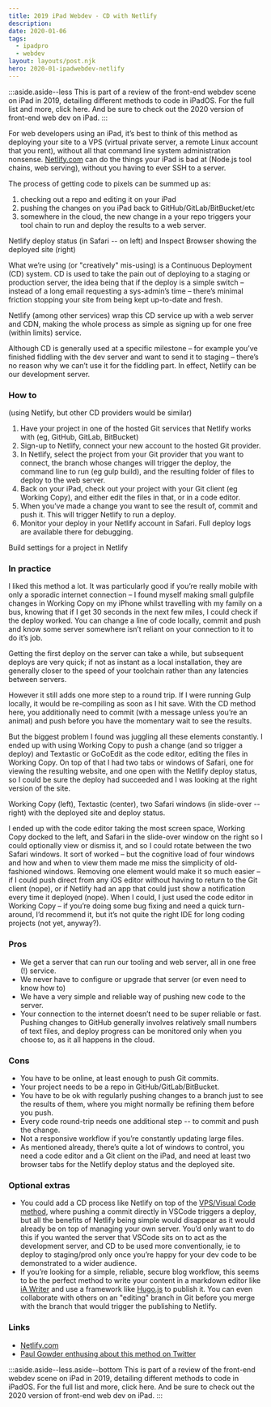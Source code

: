 ```yaml
---
title: 2019 iPad Webdev - CD with Netlify
description: 
date: 2020-01-06
tags:
  - ipadpro
  - webdev
layout: layouts/post.njk
hero: 2020-01-ipadwebdev-netlify
---
```


:::aside.aside--less
  This is part of a review of the front-end webdev scene on iPad in 2019, detailing different methods to code in iPadOS. For the full list and more, click here. And be sure to check out the 2020 version of front-end web dev on iPad.
:::

For web developers using an iPad, it’s best to think of this method as deploying your site to a VPS (virtual private server, a remote Linux account that you rent), without all that command line system administration nonsense. [Netlify.com](https://www.netlify.com/) can do the things your iPad is bad at (Node.js tool chains, web serving), without you having to ever SSH to a server.

The process of getting code to pixels can be summed up as:
1. checking out a repo and editing it on your iPad
1. pushing the changes on you iPad back to GitHub/GitLab/BitBucket/etc
1. somewhere in the cloud, the new change in a your repo triggers your tool chain to run and deploy the results to a web server.

Netlify deploy status (in Safari -- on left) and Inspect Browser showing the deployed site (right)

What we’re using (or "creatively" mis-using) is a Continuous Deployment (CD) system. CD is used to take the pain out of deploying to a staging or production server, the idea being that if the deploy is a simple switch – instead of a long email requesting a sys-admin’s time – there’s minimal friction stopping your site from being kept up-to-date and fresh.

Netlify (among other services) wrap this CD service up with a web server and CDN, making the whole process as simple as signing up for one free (within limits) service.

Although CD is generally used at a specific milestone – for example you’ve finished fiddling with the dev server and want to send it to staging – there’s no reason why we can’t use it for the fiddling part. In effect, Netlify can be our development server.

### How to
(using Netlify, but other CD providers would be similar)
1. Have your project in one of the hosted Git services that Netlify works with (eg, GitHub, GitLab, BitBucket)
1. Sign-up to Netlify, connect your new account to the hosted Git provider.
1. In Netlify, select the project from your Git provider that you want to connect, the branch whose changes will trigger the deploy, the command line to run (eg gulp build), and the resulting folder of files to deploy to the web server.
1. Back on your iPad, check out your project with your Git client (eg Working Copy), and either edit the files in that, or in a code editor.
1. When you’ve made a change you want to see the result of, commit and push it. This will trigger Netlify to run a deploy.
1. Monitor your deploy in your Netlify account in Safari. Full deploy logs are available there for debugging.

Build settings for a project in Netlify

### In practice
I liked this method a lot. It was particularly good if you’re really mobile with only a sporadic internet connection – I found myself making small gulpfile changes in Working Copy on my iPhone whilst travelling with my family on a bus, knowing that if I get 30 seconds in the next few miles, I could check if the deploy worked. You can change a line of code locally, commit and push and know some server somewhere isn’t reliant on your connection to it to do it’s job.

Getting the first deploy on the server can take a while, but subsequent deploys are very quick; if not as instant as a local installation, they are generally closer to the speed of your toolchain rather than any latencies between servers.

However it still adds one more step to a round trip. If I were running Gulp locally, it would be re-compiling as soon as I hit save. With the CD method here, you additionally need to commit (with a message unless you’re an animal) and push before you have the momentary wait to see the results.

But the biggest problem I found was juggling all these elements constantly. I ended up with using Working Copy to push a change (and so trigger a deploy) and Textastic or GoCoEdit as the code editor, editing the files in Working Copy. On top of that I had two tabs or windows of Safari, one for viewing the resulting website, and one open with the Netlify deploy status, so I could be sure the deploy had succeeded and I was looking at the right version of the site.

Working Copy (left), Textastic (center), two Safari windows (in slide-over -- right) with the deployed site and deploy status.

I ended up with the code editor taking the most screen space, Working Copy docked to the left, and Safari in the slide-over window on the right so I could optionally view or dismiss it, and so I could rotate between the two Safari windows. It sort of worked – but the cognitive load of four windows and how and when to view them made me miss the simplicity of old-fashioned windows. Removing one element would make it so much easier – if I could push direct from any iOS editor without having to return to the Git client (nope), or if Netlify had an app that could just show a notification every time it deployed (nope). When I could, I just used the code editor in Working Copy – if you’re doing some bug fixing and need a quick turn-around, I’d recommend it, but it’s not quite the right IDE for long coding projects (not yet, anyway?).

### Pros
- We get a server that can run our tooling and web server, all in one free (!) service.
- We never have to configure or upgrade that server (or even need to know how to)
- We have a very simple and reliable way of pushing new code to the server.
- Your connection to the internet doesn’t need to be super reliable or fast. Pushing changes to GitHub generally involves relatively small numbers of text files, and deploy progress can be monitored only when you choose to, as it all happens in the cloud.

### Cons
- You have to be online, at least enough to push Git commits.
- Your project needs to be a repo in GitHub/GitLab/BitBucket.
- You have to be ok with regularly pushing changes to a branch just to see the results of them, where you might normally be refining them before you push.
- Every code round-trip needs one additional step -- to commit and push the change.
- Not a responsive workflow if you’re constantly updating large files.
- As mentioned already, there’s quite a lot of windows to control, you need a code editor and a Git client on the iPad, and need at least two browser tabs for the Netlify deploy status and the deployed site.

### Optional extras
- You could add a CD process like Netlify on top of the [VPS/Visual Code method](https://medium.com/p/18f482f3a976), where pushing a commit directly in VSCode triggers a deploy, but all the benefits of Netlify being simple would disappear as it would already be on top of managing your own server. You’d only want to do this if you wanted the server that VSCode sits on to act as the development server, and CD to be used more conventionally, ie to deploy to staging/prod only once you’re happy for your dev code to be demonstrated to a wider audience.
- If you’re looking for a simple, reliable, secure blog workflow, this seems to be the perfect method to write your content in a markdown editor like [iA Writer](https://ia.net/writer) and use a framework like [Hugo.js](https://gohugo.io/) to publish it. You can even collaborate with others on an "editing" branch in Git before you merge with the branch that would trigger the publishing to Netlify.

### Links
- [Netlify.com](https://www.netlify.com/)
- [Paul Gowder enthusing about this method on Twitter](https://twitter.com/PaulGowder/status/1200927136594513920)

:::aside.aside--less.aside--bottom
  This is part of a review of the front-end webdev scene on iPad in 2019, detailing different methods to code in iPadOS. For the full list and more, click here. And be sure to check out the 2020 version of front-end web dev on iPad.
:::